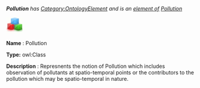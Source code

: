 ___Pollution__ 
 has
 [Category:OntologyElement](../../Category/OntologyElement "Category:OntologyElement") 
 and is an
 [element of](../../Property/ElementOf "Property:ElementOf") 
[Pollution](../../Submissions/Pollution "Submissions:Pollution")_




  





[![Class](../public/images/thumb/2/27/Class.gif/45px-Class.gif)](../../Image/Class.gif "Class")


__Name__ 
 : Pollution
 



__Type:__ 
 owl:Class
 



__Description__ 
 : Represnents the notion of Pollution which includes observation of pollutants at spatio-temporal points or the contributors to the pollution which may be spatio-temporal in nature.